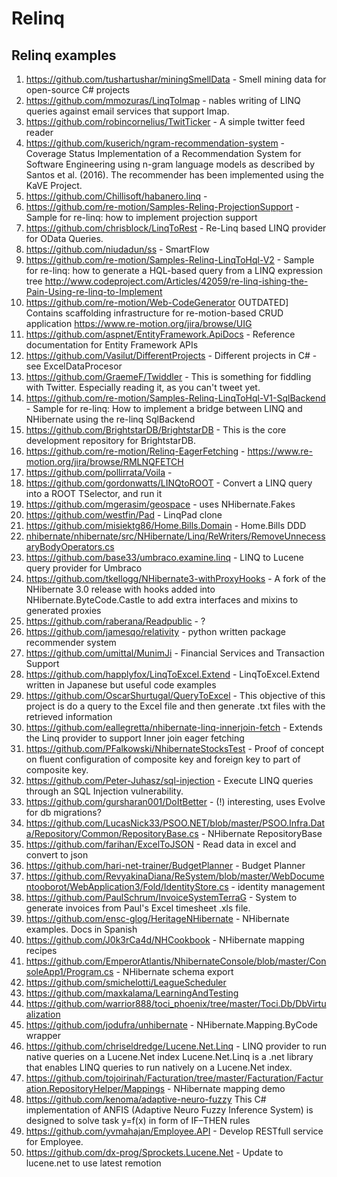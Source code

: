 # Relinq

## Relinq examples
1. https://github.com/tushartushar/miningSmellData - Smell mining data for open-source C# projects
2. https://github.com/mmozuras/LinqToImap - nables writing of LINQ queries against email services that support Imap.
3. https://github.com/robincornelius/TwitTicker - A simple twitter feed reader
4. https://github.com/kuserich/ngram-recommendation-system -  Coverage Status
Implementation of a Recommendation System for Software Engineering using n-gram language models as described by Santos et al. (2016). The recommender has been implemented using the KaVE Project.
5. https://github.com/Chillisoft/habanero.linq - 
6. https://github.com/re-motion/Samples-Relinq-ProjectionSupport - Sample for re-linq: how to implement projection support
7. https://github.com/chrisblock/LinqToRest - Re-Linq based LINQ provider for OData Queries.
8. https://github.com/niudadun/ss - SmartFlow
9. https://github.com/re-motion/Samples-Relinq-LinqToHql-V2 - Sample for re-linq: how to generate a HQL-based query from a LINQ expression tree http://www.codeproject.com/Articles/42059/re-linq-ishing-the-Pain-Using-re-linq-to-Implement
10. https://github.com/re-motion/Web-CodeGenerator OUTDATED] Contains scaffolding infrastructure for re-motion-based CRUD application  https://www.re-motion.org/jira/browse/UIG
11. https://github.com/aspnet/EntityFramework.ApiDocs - Reference documentation for Entity Framework APIs
12. https://github.com/Vasilut/DifferentProjects - Different projects in C# - see ExcelDataProcesor
13. https://github.com/GraemeF/Twiddler - This is something for fiddling with Twitter. Especially reading it, as you can't tweet yet.
14. https://github.com/re-motion/Samples-Relinq-LinqToHql-V1-SqlBackend - Sample for re-linq: How to implement a bridge between LINQ and NHibernate using the re-linq SqlBackend
15. https://github.com/BrightstarDB/BrightstarDB - This is the core development repository for BrightstarDB.
16. https://github.com/re-motion/Relinq-EagerFetching - https://www.re-motion.org/jira/browse/RMLNQFETCH
17. https://github.com/pollirrata/Voila - 
18. https://github.com/gordonwatts/LINQtoROOT - Convert a LINQ query into a ROOT TSelector, and run it
19. https://github.com/mgerasim/geospace - uses NHibernate.Fakes
20. https://github.com/westfin/Pad - LinqPad clone
21. https://github.com/misiektg86/Home.Bills.Domain - Home.Bills DDD
22. [nhibernate/nhibernate/src/NHibernate/Linq/ReWriters/RemoveUnnecessaryBodyOperators.cs](https://github.com/paulbatum/nhibernate/blob/a2da70209680aecfe036b84bb36476109f8ed11c/nhibernate/src/NHibernate/Linq/ReWriters/RemoveUnnecessaryBodyOperators.cs) 
23. https://github.com/base33/umbraco.examine.linq - LINQ to Lucene query provider for Umbraco
24. https://github.com/tkellogg/NHibernate3-withProxyHooks - A fork of the NHibernate 3.0 release with hooks added into NHibernate.ByteCode.Castle to add extra interfaces and mixins to generated proxies
25. https://github.com/raberana/Readpublic - ?
26. https://github.com/jamesqo/relativity - python written package recommender system
27. https://github.com/umittal/MunimJi - Financial Services and Transaction Support
28. https://github.com/happlyfox/LinqToExcel.Extend - LinqToExcel.Extend written in Japanese but useful code examples
29. https://github.com/OscarShurtugal/QueryToExcel - This objective of this project is do a query to the Excel file and then generate .txt files with the retrieved information
30. https://github.com/eallegretta/nhibernate-linq-innerjoin-fetch - Extends the Linq provider to support Inner join eager fetching
31. https://github.com/PFalkowski/NhibernateStocksTest - Proof of concept on fluent configuration of composite key and foreign key to part of composite key.
32. https://github.com/Peter-Juhasz/sql-injection - Execute LINQ queries through an SQL Injection vulnerability.
33. https://github.com/gursharan001/DoItBetter - (!) interesting, uses Evolve for db migrations?
34. https://github.com/LucasNick33/PSOO.NET/blob/master/PSOO.Infra.Data/Repository/Common/RepositoryBase.cs - NHibernate RepositoryBase
35. https://github.com/farihan/ExcelToJSON - Read data in excel and convert to json
36. https://github.com/hari-net-trainer/BudgetPlanner - Budget Planner
37. https://github.com/RevyakinaDiana/ReSystem/blob/master/WebDocumentooborot/WebApplication3/Fold/IdentityStore.cs - identity management
38. https://github.com/PaulSchrum/InvoiceSystemTerraG - System to generate invoices from Paul's Excel timesheet .xls file.
39. https://github.com/ensc-glog/HeritageNHibernate - NHibernate examples. Docs in Spanish
40. https://github.com/J0k3rCa4d/NHCookbook - NHibernate mapping recipes
41. https://github.com/EmperorAtlantis/NhibernateConsole/blob/master/ConsoleApp1/Program.cs - NHibernate schema export
42. https://github.com/smichelotti/LeagueScheduler
43. https://github.com/maxkalama/LearningAndTesting
44. https://github.com/warrior888/toci_phoenix/tree/master/Toci.Db/DbVirtualization
45. https://github.com/jodufra/unhibernate - NHibernate.Mapping.ByCode wrapper
46. https://github.com/chriseldredge/Lucene.Net.Linq - LINQ provider to run native queries on a Lucene.Net index Lucene.Net.Linq is a .net library that enables LINQ queries to run natively on a Lucene.Net index.
47. https://github.com/tojoirinah/Facturation/tree/master/Facturation/Facturation.RepositoryHelper/Mappings - NHibernate mapping demo
48. https://github.com/kenoma/adaptive-neuro-fuzzy This C# implementation of ANFIS (Adaptive Neuro Fuzzy Inference System) is designed to solve task y=f(x) in form of IF–THEN rules
49. https://github.com/yvmahajan/Employee.API - Develop RESTfull service for Employee.
50. https://github.com/dx-prog/Sprockets.Lucene.Net - Update to lucene.net to use latest remotion
